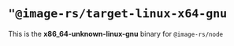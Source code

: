 # `"@image-rs/target-linux-x64-gnu`

This is the **x86_64-unknown-linux-gnu** binary for `@image-rs/node`

